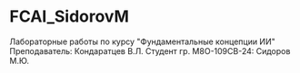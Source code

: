 # FCAI_SidorovM

Лабораторные работы по курсу "Фундаментальные концепции ИИ"
Преподаватель: Кондаратцев В.Л.
Студент гр. М8О-109СВ-24: Сидоров М.Ю.